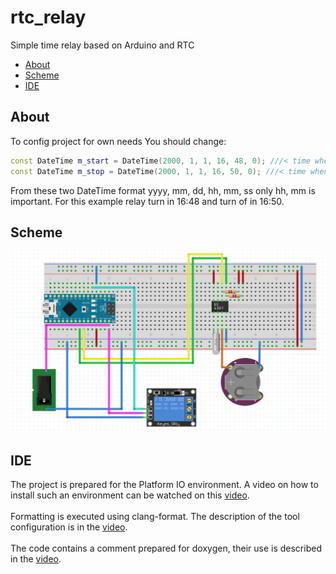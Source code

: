 # rtc_relay

Simple time relay based on Arduino and RTC

- [About](#About)
- [Scheme](#Scheme)
- [IDE](#IDE)

## About

To config project for own needs You should change:

```cpp
const DateTime m_start = DateTime(2000, 1, 1, 16, 48, 0); ///< time when realy turn on
const DateTime m_stop = DateTime(2000, 1, 1, 16, 50, 0); ///< time when realy turn off
```

From these two DateTime format yyyy, mm, dd, hh, mm, ss only hh, mm is important.
For this example relay turn in 16:48 and turn of in 16:50.

## Scheme

![alt text](https://github.com/InzynierDomu/rtc_relay/blob/main/schem_1.PNG)

## IDE

The project is prepared for the Platform IO environment. A video on how to install such an environment can be watched on this [video](https://youtu.be/Em9NuebT2Kc).
<br><br>
Formatting is executed using clang-format. The description of the tool configuration is in the [video](https://youtu.be/xxuaOG0WjIE).
<br><br>
The code contains a comment prepared for doxygen, their use is described in the [video](https://youtu.be/1YKJtrCsPD4).
